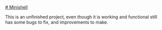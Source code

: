 [# Minishell](https://github.com/0bvim/42-project-badges/blob/main/covers/cover-minishell-bonus.png?raw=true)

This is an unfinished project, even though it is working and functional still has some bugs to fix, and improvements to make.



